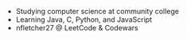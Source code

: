 
* Studying computer science at community college
* Learning Java, C, Python, and JavaScript
* nfletcher27 @ LeetCode & Codewars

<!---
nfletcher27/nfletcher27 is a ✨ special ✨ repository because its `README.md` (this file) appears on your GitHub profile.
You can click the Preview link to take a look at your changes.
--->

